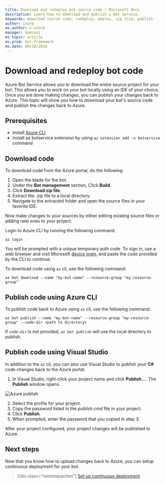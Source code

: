 ```yaml
---
title: Download and redeploy bot source code | Microsoft Docs
description: Learn how to download and publish a Bot Service.
keywords: download source code, redeploy, deploy, zip file, publish
author: ivorb
ms.author: v-ivorb
manager: kamrani
ms.topic: article
ms.prod: bot-framework
ms.date: 09/20/2018
---
```

# Download and redeploy bot code
Azure Bot Service allows you to download the entire source project for your bot. This allows you to work on your bot locally using an IDE of your choice. Once you are done making changes, you can publish your changes back to Azure. This topic will show you how to download your bot's source code and publish the changes back to Azure. 

## Prerequisites
- Install [Azure CLI](https://docs.microsoft.com/en-us/cli/azure/?view=azure-cli-latest)
- Install az botservice extension by using `az extension add -n botservice` command

## Download code 
To download code from the Azure portal, do the following:
1. Open the blade for the bot.
2. Under the **Bot management** section, Click **Build**.
3. Click **Download zip file**. 
4. Extract the .zip file to a local directory.
5. Navigate to the extracted folder and open the source files in your favorite IDE.

Now make changes to your sources by either editing existing source files or adding new ones to your project.

Login to Azure CLI by running the following command.
```azcli
az login
```
You will be prompted with a unique temporary auth code. To sign in, use a web browser and visit Microsoft [device login](https://microsoft.com/devicelogin), and paste the code provided by the CLI to continue.

To download code using `az` cli, use the following command:
```azcli
az bot download --name "my-bot-name" --resource-group "my-resource-group"`
```

## Publish code using Azure CLI
To publish code back to Azure using `az` cli, use the following command:
```azcli
az bot publish --name "my-bot-name" --resource-group "my-resource-group" --code-dir <path to directory> 
```

If ```code-dir``` is not provided, ```az bot publish``` will use the local directory to publish.

## Publish code using Visual Studio
In addition to the `az` cli, you can also use Visual Studio to publish your **C#** code changes back to the Azure portal.
1. In Visual Studio, right-click your project name and click **Publish...**. The **Publish** window opens.

![Azure publish](~/media/azure-bot-build/azure-csharp-publish.png)

2. Select the profile for your project.
3. Copy the password listed in the _publish.cmd_ file in your project.
4. Click **Publish**.
5. When prompted, enter the password that you copied in step 3.   

After your project configured, your project changes will be published to Azure.

## Next steps
Now that you know how to upload changes back to Azure, you can setup continuous deployment for your bot.

> [!div class="nextstepaction"]
> [Set up continuous deployment](bot-service-build-continuous-deployment.md)
